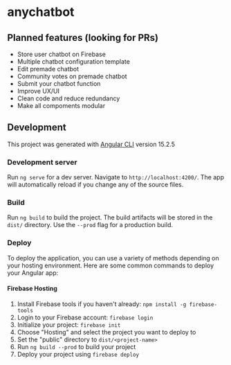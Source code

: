 # anychatbot




## Planned features (looking for PRs)

- Store user chatbot on Firebase
- Multiple chatbot configuration template
- Edit premade chatbot
- Community votes on premade chatbot
- Submit your chatbot function
- Improve UX/UI
- Clean code and reduce redundancy
- Make all compoments modular

## Development

This project was generated with [Angular CLI](https://github.com/angular/angular-cli) version 15.2.5


### Development server

Run `ng serve` for a dev server. Navigate to `http://localhost:4200/`. The app will automatically reload if you change any of the source files.

### Build

Run `ng build` to build the project. The build artifacts will be stored in the `dist/` directory. Use the `--prod` flag for a production build.

### Deploy

To deploy the application, you can use a variety of methods depending on your hosting environment. Here are some common commands to deploy your Angular app:

#### Firebase Hosting

1. Install Firebase tools if you haven't already: `npm install -g firebase-tools`
2. Login to your Firebase account: `firebase login`
3. Initialize your project: `firebase init`
4. Choose "Hosting" and select the project you want to deploy to
5. Set the "public" directory to `dist/<project-name>`
6. Run `ng build --prod` to build your project
7. Deploy your project using `firebase deploy`